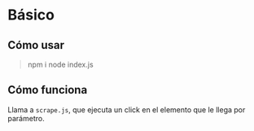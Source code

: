 # Básico
## Cómo usar 
> npm i
> node index.js
## Cómo funciona
Llama a `scrape.js`, que ejecuta un click en el elemento que le llega por parámetro.
